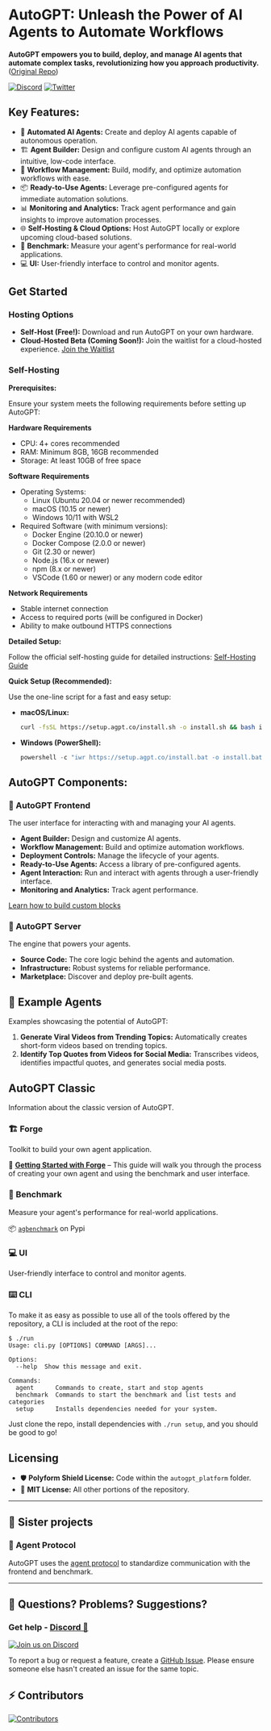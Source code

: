 # AutoGPT: Unleash the Power of AI Agents to Automate Workflows

**AutoGPT empowers you to build, deploy, and manage AI agents that automate complex tasks, revolutionizing how you approach productivity.** ([Original Repo](https://github.com/Significant-Gravitas/AutoGPT))

[![Discord](https://img.shields.io/discord/1098685200192401458?label=Discord&logo=discord&style=social)](https://discord.gg/autogpt)
[![Twitter](https://img.shields.io/twitter/follow/Auto_GPT?style=social&logo=twitter)](https://twitter.com/Auto_GPT)

## Key Features:

*   🤖 **Automated AI Agents:** Create and deploy AI agents capable of autonomous operation.
*   🏗️ **Agent Builder:** Design and configure custom AI agents through an intuitive, low-code interface.
*   🚀 **Workflow Management:** Build, modify, and optimize automation workflows with ease.
*   📦 **Ready-to-Use Agents:** Leverage pre-configured agents for immediate automation solutions.
*   📊 **Monitoring and Analytics:** Track agent performance and gain insights to improve automation processes.
*   🌐 **Self-Hosting & Cloud Options:** Host AutoGPT locally or explore upcoming cloud-based solutions.
*   🔬 **Benchmark:** Measure your agent's performance for real-world applications.
*   💻 **UI:** User-friendly interface to control and monitor agents.

## Get Started

### Hosting Options

*   **Self-Host (Free!):** Download and run AutoGPT on your own hardware.
*   **Cloud-Hosted Beta (Coming Soon!):** Join the waitlist for a cloud-hosted experience. [Join the Waitlist](https://bit.ly/3ZDijAI)

### Self-Hosting

**Prerequisites:**

Ensure your system meets the following requirements before setting up AutoGPT:

**Hardware Requirements**
*   CPU: 4+ cores recommended
*   RAM: Minimum 8GB, 16GB recommended
*   Storage: At least 10GB of free space

**Software Requirements**
*   Operating Systems:
    *   Linux (Ubuntu 20.04 or newer recommended)
    *   macOS (10.15 or newer)
    *   Windows 10/11 with WSL2
*   Required Software (with minimum versions):
    *   Docker Engine (20.10.0 or newer)
    *   Docker Compose (2.0.0 or newer)
    *   Git (2.30 or newer)
    *   Node.js (16.x or newer)
    *   npm (8.x or newer)
    *   VSCode (1.60 or newer) or any modern code editor

**Network Requirements**
*   Stable internet connection
*   Access to required ports (will be configured in Docker)
*   Ability to make outbound HTTPS connections

**Detailed Setup:**

Follow the official self-hosting guide for detailed instructions: [Self-Hosting Guide](https://docs.agpt.co/platform/getting-started/)

**Quick Setup (Recommended):**

Use the one-line script for a fast and easy setup:

*   **macOS/Linux:**

    ```bash
    curl -fsSL https://setup.agpt.co/install.sh -o install.sh && bash install.sh
    ```

*   **Windows (PowerShell):**

    ```powershell
    powershell -c "iwr https://setup.agpt.co/install.bat -o install.bat; ./install.bat"
    ```

## AutoGPT Components:

### 🧱 AutoGPT Frontend

The user interface for interacting with and managing your AI agents.

*   **Agent Builder:** Design and customize AI agents.
*   **Workflow Management:** Build and optimize automation workflows.
*   **Deployment Controls:** Manage the lifecycle of your agents.
*   **Ready-to-Use Agents:** Access a library of pre-configured agents.
*   **Agent Interaction:** Run and interact with agents through a user-friendly interface.
*   **Monitoring and Analytics:** Track agent performance.

[Learn how to build custom blocks](https://docs.agpt.co/platform/new_blocks/)

### 💽 AutoGPT Server

The engine that powers your agents.

*   **Source Code:** The core logic behind the agents and automation.
*   **Infrastructure:** Robust systems for reliable performance.
*   **Marketplace:** Discover and deploy pre-built agents.

## 🐙 Example Agents

Examples showcasing the potential of AutoGPT:

1.  **Generate Viral Videos from Trending Topics:** Automatically creates short-form videos based on trending topics.
2.  **Identify Top Quotes from Videos for Social Media:** Transcribes videos, identifies impactful quotes, and generates social media posts.

## AutoGPT Classic

Information about the classic version of AutoGPT.

### 🏗️ Forge
Toolkit to build your own agent application.

🚀 [**Getting Started with Forge**](https://github.com/Significant-Gravitas/AutoGPT/blob/master/classic/forge/tutorials/001_getting_started.md) &ndash;
This guide will walk you through the process of creating your own agent and using the benchmark and user interface.

### 🎯 Benchmark
Measure your agent's performance for real-world applications.

📦 [`agbenchmark`](https://pypi.org/project/agbenchmark/) on Pypi

### 💻 UI
User-friendly interface to control and monitor agents.

### ⌨️ CLI

[CLI]: #-cli

To make it as easy as possible to use all of the tools offered by the repository, a CLI is included at the root of the repo:

```shell
$ ./run
Usage: cli.py [OPTIONS] COMMAND [ARGS]...

Options:
  --help  Show this message and exit.

Commands:
  agent      Commands to create, start and stop agents
  benchmark  Commands to start the benchmark and list tests and categories
  setup      Installs dependencies needed for your system.
```

Just clone the repo, install dependencies with `./run setup`, and you should be good to go!

## Licensing

*   🛡️ **Polyform Shield License:** Code within the `autogpt_platform` folder.
*   🦉 **MIT License:** All other portions of the repository.

---

## 🤝 Sister projects

### 🔄 Agent Protocol

AutoGPT uses the [agent protocol](https://agentprotocol.ai/) to standardize communication with the frontend and benchmark.

---

## 🤔 Questions? Problems? Suggestions?

### Get help - [Discord 💬](https://discord.gg/autogpt)

[![Join us on Discord](https://invidget.switchblade.xyz/autogpt)](https://discord.gg/autogpt)

To report a bug or request a feature, create a [GitHub Issue](https://github.com/Significant-Gravitas/AutoGPT/issues/new/choose). Please ensure someone else hasn't created an issue for the same topic.

## ⚡ Contributors

<a href="https://github.com/Significant-Gravitas/AutoGPT/graphs/contributors" alt="View Contributors">
  <img src="https://contrib.rocks/image?repo=Significant-Gravitas/AutoGPT&max=1000&columns=10" alt="Contributors" />
</a>